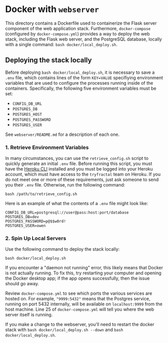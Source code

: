 # Docker with `webserver`

This directory contains a Dockerfile used to containerize the Flask server component of the web application stack. Furthermore, `docker-compose` (configured by `docker-compose.yml`) provides a way to deploy the web stack, including the Flask web server, and the PostgreSQL database, locally with a single command: `bash docker/local_deploy.sh`.

## Deploying the stack locally

Before deploying `bash docker/local_deploy.sh`, it is necessary to save a `.env` file, which contains lines of the form `KEY=VALUE` specifiying environment variables that are used to configure the processes running inside of the containers. Specifically, the following five environment variables must be set:

-   `CONFIG_DB_URL`
-   `POSTGRES_DB`
-   `POSTGRES_HOST`
-   `POSTGRES_PASSWORD`
-   `POSTGRES_USER`

See `webserver/README.md` for a description of each one.

### 1. Retrieve Environment Variables

In many circumstances, you can use the `retrieve_config.sh` script to quickly generate an initial `.env` file. Before running this script, you must have the [Heroku CLI](https://devcenter.heroku.com/articles/heroku-cli) installed and you must be logged into your Heroku account, which must have access to the `tryfractal` team on Heroku. If you do not meet one or more of these requirements, just ask someone to send you their `.env` file. Otherwise, run the following command:

    bash /path/to/retrieve_config.sh

Here is an example of what the contents of a `.env` file might look like:

```
CONFIG_DB_URL=postgresql://user@pass:host:port/database
POSTGRES_DB=dev
POSTGRES_PASSWORD=p@$$w0rd!
POSTGRES_USER=owen
```

### 2. Spin Up Local Servers

Use the following command to deploy the stack locally:

    bash docker/local_deploy.sh

If you encounter a "daemon not running" error, this likely means that Docker is not actually running. To fix this, try restarting your computer and opening the Docker desktop app; if the app opens successfully, then the issue should go away.

Review `docker-compose.yml` to see which ports the various services are hosted on. For example, `"9999:5432"` means that the Postgres service, running on port 5432 internally, will be available on `localhost:9999` from the host machine. Line 25 of `docker-compose.yml` will tell you where the web server itself is running.

If you make a change to the webserver, you'll need to restart the docker stack with `bash docker/local_deploy.sh --down` and `bash docker/local_deploy.sh`.
